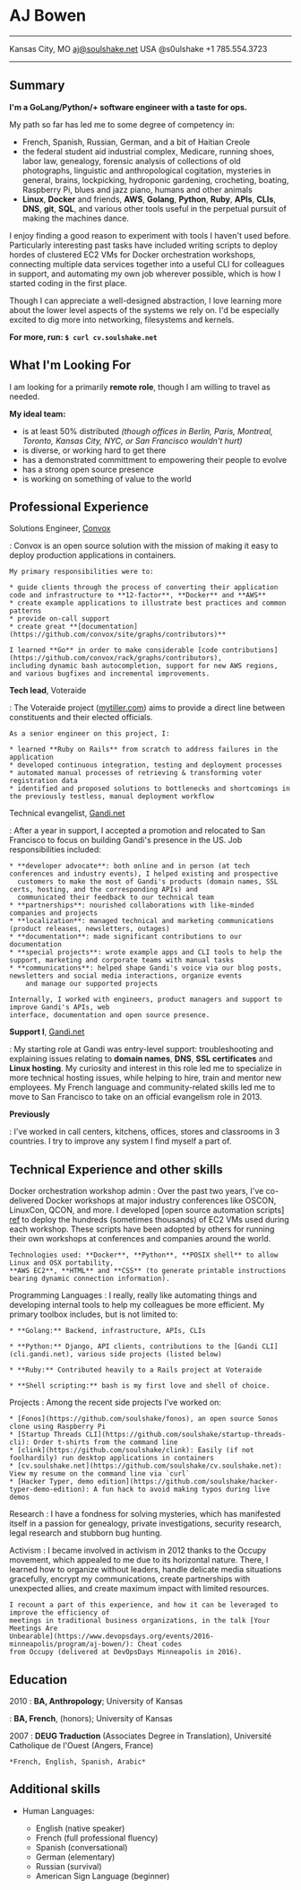 AJ Bowen
========
 
-------------------     ----------------------------
Kansas City, MO                     aj@soulshake.net
USA                                       @s0ulshake
                                     +1 785.554.3723
-------------------     ----------------------------
 
Summary
-------

**I'm a GoLang/Python/+ software engineer with a taste for ops.**

My path so far has led me to some degree of competency in:

- French, Spanish, Russian, German, and a bit of Haitian Creole 
- the federal student aid industrial complex, Medicare, running shoes, labor law, genealogy, forensic analysis
    of collections of old photographs, linguistic and anthropological cogitation, mysteries in
    general, brains, lockpicking, hydroponic gardening, crocheting, boating, Raspberry Pi, blues and jazz piano,
    humans and other animals 
- **Linux**, **Docker** and friends, **AWS**, **Golang**, **Python**, **Ruby**, **APIs**, **CLIs**,
    **DNS**, **git**, **SQL**, and various other tools useful in the perpetual pursuit of making the machines dance.

I enjoy finding a good reason to experiment with tools I haven't used before. Particularly
interesting past tasks have included writing scripts to deploy hordes of clustered EC2 VMs for Docker
orchestration workshops, connecting multiple data services together into a useful CLI for colleagues
in support, and automating my own job wherever possible, which is how I started coding in the first place.

Though I can appreciate a well-designed abstraction, I love learning more about the lower level
aspects of the systems we rely on. I'd be especially excited to dig more into networking, filesystems and kernels.

**For more, run:  `$ curl cv.soulshake.net`**

What I'm Looking For
--------------------

I am looking for a primarily **remote role**, though I am willing to travel as needed.

**My ideal team:**

- is at least 50% distributed _(though offices in Berlin, Paris, Montreal, Toronto, Kansas City, NYC, or San Francisco wouldn't hurt)_
- is diverse, or working hard to get there
- has a demonstrated committment to empowering their people to evolve
- has a strong open source presence
- is working on something of value to the world


Professional Experience
----------
 
Solutions Engineer, [Convox](https://convox.com/)

:   Convox is an open source solution with the mission of making it easy to deploy production applications in containers. 

    My primary responsibilities were to:

    * guide clients through the process of converting their application code and infrastructure to **12-factor**, **Docker** and **AWS**
    * create example applications to illustrate best practices and common patterns
    * provide on-call support
    * create great **[documentation](https://github.com/convox/site/graphs/contributors)**

    I learned **Go** in order to make considerable [code contributions](https://github.com/convox/rack/graphs/contributors),
    including dynamic bash autocompletion, support for new AWS regions, and various bugfixes and incremental improvements.


**Tech lead**, Voteraide

:   The Voteraide project ([mytiller.com](https://www.mytiller.com/)) aims to provide a direct line between constituents and their elected officials.

    As a senior engineer on this project, I:

    * learned **Ruby on Rails** from scratch to address failures in the application
    * developed continuous integration, testing and deployment processes
    * automated manual processes of retrieving & transforming voter registration data
    * identified and proposed solutions to bottlenecks and shortcomings in the previously testless, manual deployment workflow


Technical evangelist, [Gandi.net](https://www.gandi.net/)

:   After a year in support, I accepted a promotion and relocated to San Francisco to focus on
    building Gandi's presence in the US. Job responsibilities included:

    * **developer advocate**: both online and in person (at tech conferences and industry events), I helped existing and prospective
      customers to make the most of Gandi's products (domain names, SSL certs, hosting, and the corresponding APIs) and
      communicated their feedback to our technical team
    * **partnerships**: nourished collaborations with like-minded companies and projects
    * **localization**: managed technical and marketing communications (product releases, newsletters, outages)
    * **documentation**: made significant contributions to our documentation
    * **special projects**: wrote example apps and CLI tools to help the support, marketing and corporate teams with manual tasks
    * **communications**: helped shape Gandi's voice via our blog posts, newsletters and social media interactions, organize events
        and manage our supported projects

    Internally, I worked with engineers, product managers and support to improve Gandi's APIs, web
    interface, documentation and open source presence.
 
**Support I**, [Gandi.net](https://www.gandi.net/)

:   My starting role at Gandi was entry-level support: troubleshooting and explaining issues relating to
    **domain names**, **DNS**, **SSL certificates** and **Linux hosting**. My curiosity and interest in
    this role led me to specialize in more technical hosting issues, while helping to hire, train and
    mentor new employees. My French language and community-related skills led me to move to San Francisco
    to take on an official evangelism role in 2013.

**Previously**

:   I've worked in call centers, kitchens, offices, stores and classrooms in 3 countries. I try to improve any system I find myself a part of.

Technical Experience and other skills
--------------------
 
Docker orchestration workshop admin
:   Over the past two years, I've co-delivered Docker workshops at major industry conferences like
    OSCON, LinuxCon, QCON, and more. I developed [open source automation scripts] [ref]
    to deploy the hundreds (sometimes thousands) of EC2 VMs used during each workshop.
    These scripts have been adopted by others for running their own workshops at conferences and
    companies around the world.

    Technologies used: **Docker**, **Python**, **POSIX shell** to allow Linux and OSX portability,
    **AWS EC2**, **HTML** and **CSS** (to generate printable instructions bearing dynamic connection information).

[ref]: https://github.com/jpetazzo/orchestration-workshop
 
 
Programming Languages
:   I really, really like automating things and developing internal tools to help my colleagues be more efficient. My primary toolbox includes, but is not limited to:

    * **Golang:** Backend, infrastructure, APIs, CLIs

    * **Python:** Django, API clients, contributions to the [Gandi CLI](cli.gandi.net), various side projects (listed below)
 
    * **Ruby:** Contributed heavily to a Rails project at Voteraide

    * **Shell scripting:** bash is my first love and shell of choice.
 

Projects
:   Among the recent side projects I've worked on:

    * [Fonos](https://github.com/soulshake/fonos), an open source Sonos clone using Raspberry Pi
    * [Startup Threads CLI](https://github.com/soulshake/startup-threads-cli): Order t-shirts from the command line
    * [clink](https://github.com/soulshake/clink): Easily (if not foolhardily) run desktop applications in containers
    * [cv.soulshake.net](https://github.com/soulshake/cv.soulshake.net): View my resume on the command line via `curl`
    * [Hacker Typer, demo edition](https://github.com/soulshake/hacker-typer-demo-edition): A fun hack to avoid making typos during live demos

Research
:   I have a fondness for solving mysteries, which has manifested itself in a passion for genealogy,
    private investigations, security research, legal research and stubborn bug hunting.

Activism
:   I became involved in activism in 2012 thanks to the Occupy movement, which appealed to me due
    to its horizontal nature. There, I learned how to organize without leaders, handle delicate
    media situations gracefully, encrypt my communications, create partnerships with unexpected
    allies, and create maximum impact with limited resources.

    I recount a part of this experience, and how it can be leveraged to improve the efficiency of
    meetings in traditional business organizations, in the talk [Your Meetings Are
    Unbearable](https://www.devopsdays.org/events/2016-minneapolis/program/aj-bowen/): Cheat codes
    from Occupy (delivered at DevOpsDays Minneapolis in 2016).

Education
---------
 
2010 
:   **BA, Anthropology**; University of Kansas
 
:   **BA, French**, (honors); University of Kansas
 
2007
:   **DEUG Traduction** (Associates Degree in Translation),
    Université Catholique de l'Ouest (Angers, France)
 
    *French, English, Spanish, Arabic*
 
Additional skills
----------------------------------------
 
* Human Languages:
 
     * English (native speaker)
     * French (full professional fluency)
     * Spanish (conversational)
     * German (elementary)
     * Russian (survival)
     * American Sign Language (beginner)
